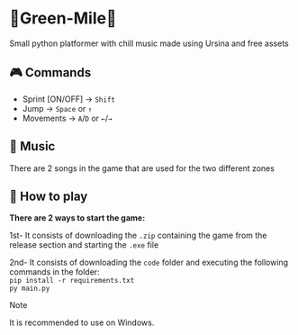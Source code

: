 # 🍃Green-Mile🌷
Small python platformer with chill music made using Ursina and free assets

## 🎮 Commands
- Sprint [ON/OFF] -> `Shift`
- Jump -> `Space` or `↑`
- Movements -> `A`/`D` or `←`/`→`

## 🎵 Music
There are 2 songs in the game that are used for the two different zones

## 🚀 How to play

**There are 2 ways to start the game:**

1st- It consists of downloading the `.zip` containing the game from the release section and starting the `.exe` file

2nd- It consists of downloading the `code` folder and executing the following commands in the folder:<br>
```pip install -r requirements.txt```<br>
```py main.py```

> [!NOTE]
> It is recommended to use on Windows.
